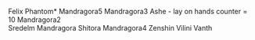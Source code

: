 Felix
Phantom*
Mandragora5
Mandragora3
Ashe - lay on hands counter = 10
Mandragora2  
Sredelm Mandragora
Shitora
Mandragora4
Zenshin
Vilini
Vanth

